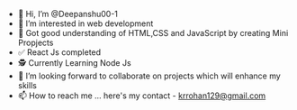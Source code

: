 - 👋 Hi, I’m @Deepanshu00-1
- 👀 I’m interested in web development
- 🌱 Got good understanding of HTML,CSS and JavaScript by creating Mini Propjects
- ✅ React Js completed
- 🕵 Currently Learning Node Js
- 🦾 I’m looking forward to collaborate on projects which will enhance my skills
- 📫 How to reach me ...
here's my contact -
krrohan129@gmail.com
<!---
Deepanshu00-1/Deepanshu00-1 is a ✨ special ✨ repository because its `README.md` (this file) appears on your GitHub profile.
You can click the Preview link to take a look at your changes.
--->
